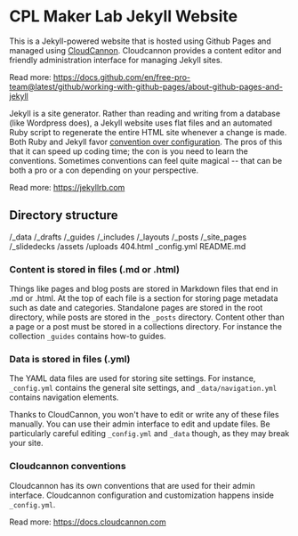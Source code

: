 # CPL Maker Lab Jekyll Website

This is a Jekyll-powered website that is hosted using Github Pages and managed using [CloudCannon](http://cloudcannon.com/). Cloudcannon provides a content editor and friendly administration interface for managing Jekyll sites. 

Read more: https://docs.github.com/en/free-pro-team@latest/github/working-with-github-pages/about-github-pages-and-jekyll

Jekyll is a site generator. Rather than reading and writing from a database (like Wordpress does), a Jekyll website uses flat files and an automated Ruby script to regenerate the entire HTML site whenever a change is made. Both Ruby and Jekyll favor [convention over configuration](https://en.wikipedia.org/wiki/Convention_over_configuration). The pros of this that it can speed up coding time; the con is you need to learn the conventions. Sometimes conventions can feel quite magical -- that can be both a pro or a con depending on your perspective.

Read more: https://jekyllrb.com

## Directory structure

/_data
/_drafts
/_guides
/_includes
/_layouts
/_posts
/_site_pages
/_slidedecks
/assets
/uploads
404.html
_config.yml
README.md


### Content is stored in files (.md or .html)

Things like pages and blog posts are stored in Markdown files that end in .md or .html. At the top of each file is a section for storing page metadata such as date and categories. Standalone pages are stored in the root directory, while posts are stored in the ```_posts``` directory. Content other than a page or a post must be stored in a collections directory. For instance the collection ```_guides``` contains how-to guides.

### Data is stored in files (.yml)

The YAML data files are used for storing site settings. For instance, ```_config.yml``` contains the general site settings, and ```_data/navigation.yml``` contains navigation elements. 

Thanks to CloudCannon, you won't have to edit or write any of these files manually. You can use their admin interface to edit and update files. Be particularly careful editing ```_config.yml``` and ```_data``` though, as they may break your site.

### Cloudcannon conventions

Cloudcannon has its own conventions that are used for their admin interface. Cloudcannon configuration and customization happens inside ```_config.yml```.

Read more: https://docs.cloudcannon.com





